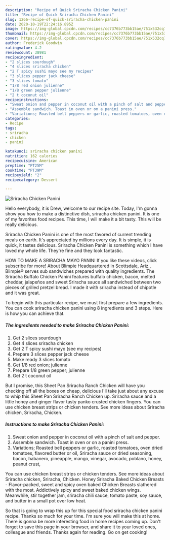 ```yaml
---
description: "Recipe of Quick Sriracha Chicken Panini"
title: "Recipe of Quick Sriracha Chicken Panini"
slug: 1266-recipe-of-quick-sriracha-chicken-panini
date: 2020-10-19T22:24:16.895Z
image: https://img-global.cpcdn.com/recipes/cc7376b773bb15ae/751x532cq70/sriracha-chicken-panini-recipe-main-photo.jpg
thumbnail: https://img-global.cpcdn.com/recipes/cc7376b773bb15ae/751x532cq70/sriracha-chicken-panini-recipe-main-photo.jpg
cover: https://img-global.cpcdn.com/recipes/cc7376b773bb15ae/751x532cq70/sriracha-chicken-panini-recipe-main-photo.jpg
author: Frederick Goodwin
ratingvalue: 4.2
reviewcount: 38981
recipeingredient:
- "2 slices sourdough"
- "4 slices sriracha chicken"
- "2 T spicy sushi mayo see my recipes"
- "3 slices pepper jack cheese"
- "3 slices tomato"
- "1/8 red onion julienne"
- "1/8 green pepper julienne"
- "2 t coconut oil"
recipeinstructions:
- "Sweat onion and pepper in coconut oil with a pinch of salt and pepper."
- "Assemble sandwich. Toast in oven or on a panini press."
- "Variations; Roasted bell peppers or garlic, roasted tomatoes, oven dried tomatoes, flavored butter or oil, Sriracha sauce or dried seasoning, bacon, habanero, pineapple, mango, vinegar, avocado, poblano, honey, peanut crust,"
categories:
- Recipe
tags:
- sriracha
- chicken
- panini

katakunci: sriracha chicken panini 
nutrition: 162 calories
recipecuisine: American
preptime: "PT25M"
cooktime: "PT39M"
recipeyield: "2"
recipecategory: Dessert

---
```



![Sriracha Chicken Panini](https://img-global.cpcdn.com/recipes/cc7376b773bb15ae/751x532cq70/sriracha-chicken-panini-recipe-main-photo.jpg)

Hello everybody, it is Drew, welcome to our recipe site. Today, I'm gonna show you how to make a distinctive dish, sriracha chicken panini. It is one of my favorites food recipes. This time, I will make it a bit tasty. This will be really delicious.

Sriracha Chicken Panini is one of the most favored of current trending meals on earth. It's appreciated by millions every day. It is simple, it is quick, it tastes delicious. Sriracha Chicken Panini is something which I have loved my whole life. They're fine and they look fantastic.

HOW TO MAKE A SRIRACHA MAYO PANINI If you like these videos, click subscribe for more! About Blimpie Headquartered in Scottsdale, Ariz., Blimpie® serves sub sandwiches prepared with quality ingredients. The Sriracha Buffalo Chicken Panini features buffalo chicken, bacon, melted cheddar, jalapeños and sweet Sriracha sauce all sandwiched between two pieces of grilled pretzel bread. I made it with sriracha instead of chipotle and it was great.


To begin with this particular recipe, we must first prepare a few ingredients. You can cook sriracha chicken panini using 8 ingredients and 3 steps. Here is how you can achieve that.

<!--inarticleads1-->

##### The ingredients needed to make Sriracha Chicken Panini:

1. Get 2 slices sourdough
1. Get 4 slices sriracha chicken
1. Get 2 T spicy sushi mayo (see my recipes)
1. Prepare 3 slices pepper jack cheese
1. Make ready 3 slices tomato
1. Get 1/8 red onion; julienne
1. Prepare 1/8 green pepper; julienne
1. Get 2 t coconut oil


But I promise, this Sheet Pan Sriracha Ranch Chicken will have you checking off all the boxes on cheap, delicious I&#39;ll take just about any excuse to whip this Sheet Pan Sriracha Ranch Chicken up. Sriracha sauce and a little honey and ginger flavor tasty panko crusted chicken fingers. You can use chicken breast strips or chicken tenders. See more ideas about Sriracha chicken, Sriracha, Chicken. 

<!--inarticleads2-->

##### Instructions to make Sriracha Chicken Panini:

1. Sweat onion and pepper in coconut oil with a pinch of salt and pepper.
1. Assemble sandwich. Toast in oven or on a panini press.
1. Variations; Roasted bell peppers or garlic, roasted tomatoes, oven dried tomatoes, flavored butter or oil, Sriracha sauce or dried seasoning, bacon, habanero, pineapple, mango, vinegar, avocado, poblano, honey, peanut crust,


You can use chicken breast strips or chicken tenders. See more ideas about Sriracha chicken, Sriracha, Chicken. Honey Sriracha Baked Chicken Breasts - Flavor-packed, sweet and spicy oven baked Chicken Breasts slathered with the most. Addictively spicy and sweet baked chicken wings. Meanwhile, stir together jam, sriracha chili sauce, tomato paste, soy sauce, and butter in a small pot over low heat. 

So that is going to wrap this up for this special food sriracha chicken panini recipe. Thanks so much for your time. I'm sure you will make this at home. There is gonna be more interesting food in home recipes coming up. Don't forget to save this page in your browser, and share it to your loved ones, colleague and friends. Thanks again for reading. Go on get cooking!
